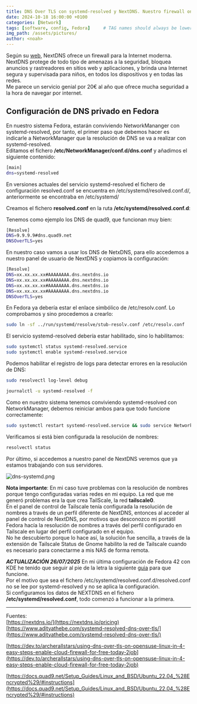```yaml
---
title: DNS Over TLS con systemd-resolved y NextDNS. Nuestro firewall online
date: 2024-10-18 16:00:00 +0100
categories: [Network]
tags: [software, config, Fedora]     # TAG names should always be lowercase
img_path: /assets/pictures/
author: <noah>
---
```


Según su [web](https://nextdns.io/), NextDNS ofrece un firewall para la Internet moderna. NextDNS protege de todo tipo de amenazas a la seguridad, bloquea anuncios y rastreadores en sitios web y aplicaciones, y brinda una Internet segura y supervisada para niños, en todos los dispositivos y en todas las redes.  
Me parece un servicio genial por 20€ al año que ofrece mucha seguridad a la hora de navegar por internet.   


## Configuración de DNS privado en Fedora
En nuestro sistema Fedora, estarán conviviendo NetworkMananger con systemd-resolved, por tanto, el primer paso que debemos hacer es indicarle a NetworkManager que la resolución de DNS se va a realizar con systemd-resolved.  
Editamos el fichero **/etc/NetworkManager/conf.d/dns.conf** y añadimos el siguiente contenido:

``` bash
[main]
dns=systemd-resolved
```

En versiones actuales del servicio systemd-resolved el fichero de configuración resolved.conf se encuentra en /etc/systemd/resolved.conf.d/, anteriormente se encontraba en /etc/systemd/

Creamos el fichero **resolved.conf** en la ruta **/etc/systemd/resolved.conf.d**:

Tenemos como ejemplo los DNS de quad9, que funcionan muy bien:
``` bash
[Resolve]
DNS=9.9.9.9#dns.quad9.net
DNSOverTLS=yes
```

En nuestro caso vamos a usar los DNS de NetxDNS, para ello accedemos a nuestro panel de usuario de NextDNS y copiamos la configuración:
``` bash
[Resolve]
DNS=xx.xx.xx.xx#AAAAAAAA.dns.nextdns.io
DNS=xx.xx.xx.xx#AAAAAAAA.dns.nextdns.io
DNS=xx.xx.xx.xx#AAAAAAAA.dns.nextdns.io
DNS=xx.xx.xx.xx#AAAAAAAA.dns.nextdns.io
DNSOverTLS=yes
```

En Fedora ya debería estar el enlace simbólico de /etc/resolv.conf. Lo comprobamos y sino procedemos a crearlo:
``` bash
sudo ln -sf ../run/systemd/resolve/stub-resolv.conf /etc/resolv.conf
```

El servicio systemd-resolved debería estar habilitado, sino lo habilitamos:

``` bash
sudo systemctl status systemd-resolved.service
sudo systemctl enable systemd-resolved.service
```

Podemos habilitar el registro de logs para detectar errores en la resolución de DNS:

``` bash
sudo resolvectl log-level debug
```

``` bash
journalctl -u systemd-resolved -f
```
Como en nuestro sistema tenemos conviviendo systemd-resolved con NetworkManager, debemos reiniciar ambos para que todo funcione correctamente:

``` bash
sudo systemctl restart systemd-resolved.service && sudo service NetworkManager restart
```

Verificamos si está bien configurada la resolución de nombres:

``` bash
resolvectl status
```

Por último, si accedemos a nuestro panel de NextDNS veremos que ya estamos trabajando con sus servidores.

![dns-systemd.png](dns-systemd.png)

**Nota importante**: En mi caso tuve problemas con la resolución de nombres porque tengo configuradas varias redes en mi equipo. La red que me generó problemas era la que crea TailScale, la red **tailscale0**.   
En el panel de control de Tailscale tenía configurada la resolución de nombres a través de un perfil diferente de NextDNS, entonces al acceder al panel de control de NextDNS, por motivos que desconozco mi portátil Fedora hacía la resolución de nombres a través del perfil configurado en Tailscale en lugar del perfil configurado en el equipo.  
No he descubierto porque lo hace así, la solución fue sencilla, a través de la extensión de Tailscale Status de Gnome habilito la red de Tailscale cuando es necesario para conectarme a mis NAS de forma remota.

***ACTUALIZACIÓN 26/07/2025***
En mi última configuración de Fedora 42 con KDE he tenido que seguir al pie de la letra la siguiente [guia](https://www.adityathebe.com/systemd-resolved-dns-over-tls/) para que funcione.  
Por el motivo que sea el fichero /etc/systemd/resolved.conf.d/resolved.conf no se lee por systemd-resolved y no se aplica la configuración.  
Si configuramos los datos de NEXTDNS en el fichero **/etc/systemd/resolved.conf**, todo comenzó a funcionar a la primera.
***
Fuentes:  
[https://nextdns.io/](https://nextdns.io/pricing)  
[https://www.adityathebe.com/systemd-resolved-dns-over-tls/](https://www.adityathebe.com/systemd-resolved-dns-over-tls/) 
 
[https://dev.to/archerallstars/using-dns-over-tls-on-opensuse-linux-in-4-easy-steps-enable-cloud-firewall-for-free-today-2job](https://dev.to/archerallstars/using-dns-over-tls-on-opensuse-linux-in-4-easy-steps-enable-cloud-firewall-for-free-today-2job)  

[https://docs.quad9.net/Setup_Guides/Linux_and_BSD/Ubuntu_22.04_%28Encrypted%29/#instructions](https://docs.quad9.net/Setup_Guides/Linux_and_BSD/Ubuntu_22.04_%28Encrypted%29/#instructions)
